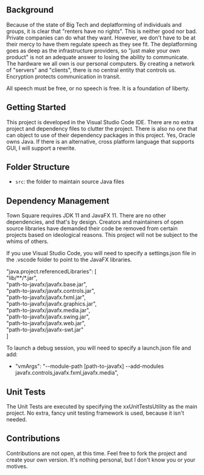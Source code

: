 ## Background

Because of the state of Big Tech and deplatforming of individuals and groups, it is clear that "renters have no rights". This is neither good nor bad. Private companies can do what they want. However, we don't have to be at their mercy to have them regulate speech as they see fit. The deplatforming goes as deep as the infrastructure providers, so "just make your own product" is not an adequate answer to losing the ability to communicate. The hardware we all own is our personal computers. By creating a network of "servers" and "clients", there is no central entity that controls us. Encryption protects communication in transit. 

All speech must be free, or no speech is free. It is a foundation of liberty.

## Getting Started

This project is developed in the Visual Studio Code IDE. There are no extra project and dependency files to clutter the project. There is also no one that can object to use of their dependency packages in this project. Yes, Oracle owns Java. If there is an alternative, cross platform language that supports GUI, I will support a rewrite.

## Folder Structure

- `src`: the folder to maintain source Java files

## Dependency Management

Town Square requires JDK 11 and JavaFX 11. There are no other dependencies, and that's by design. Creators and maintainers of open source libraries have demanded their code be removed from certain projects based on ideological reasons. This project will not be subject to the whims of others.

If you use Visual Studio Code, you will need to specify a settings.json file in the .vscode folder to point to the JavaFX libraries. 

"java.project.referencedLibraries": [<br/>
        "lib/**/*.jar",<br/>
        "path-to-javafx/javafx.base.jar",<br/>
        "path-to-javafx/javafx.controls.jar",<br/>
        "path-to-javafx/javafx.fxml.jar",<br/>
        "path-to-javafx/javafx.graphics.jar",<br/>
        "path-to-javafx/javafx.media.jar",<br/>
        "path-to-javafx/javafx.swing.jar",<br/>
        "path-to-javafx/javafx.web.jar",<br/>
        "path-to-javafx/javafx-swt.jar"<br/>
    ]<br/>

To launch a debug session, you will need to specify a launch.json file and add:

- "vmArgs": "--module-path [path-to-javafx] --add-modules javafx.controls,javafx.fxml,javafx.media",

## Unit Tests

The Unit Tests are executed by specifying the xxUnitTestsUtility as the main project. No extra, fancy unit testing framework is used, because it isn't needed.

## Contributions

Contributions are not open, at this time. Feel free to fork the project and create your own version. It's nothing personal, but I don't know you or your motives.
